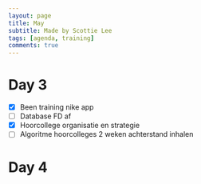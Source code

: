 ```yaml
---
layout: page
title: May
subtitle: Made by Scottie Lee
tags: [agenda, training]
comments: true
---
```

<!---
⬜ = to do
✅ = done
🟥 = cancelled
--->

# Day 3
- [x] Been training nike app
- [ ] Database FD af
- [x] Hoorcollege organisatie en strategie
- [ ] Algoritme hoorcolleges 2 weken achterstand inhalen

# Day 4
